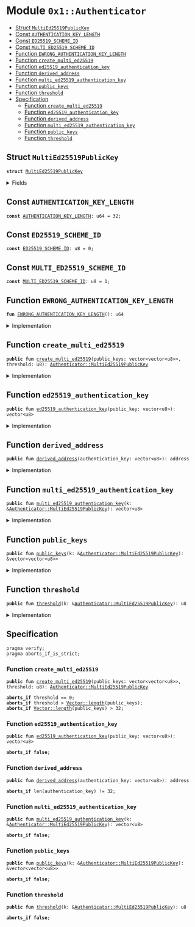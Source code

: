 
<a name="0x1_Authenticator"></a>

# Module `0x1::Authenticator`



-  [Struct <code><a href="Authenticator.md#0x1_Authenticator_MultiEd25519PublicKey">MultiEd25519PublicKey</a></code>](#0x1_Authenticator_MultiEd25519PublicKey)
-  [Const <code><a href="Authenticator.md#0x1_Authenticator_AUTHENTICATION_KEY_LENGTH">AUTHENTICATION_KEY_LENGTH</a></code>](#0x1_Authenticator_AUTHENTICATION_KEY_LENGTH)
-  [Const <code><a href="Authenticator.md#0x1_Authenticator_ED25519_SCHEME_ID">ED25519_SCHEME_ID</a></code>](#0x1_Authenticator_ED25519_SCHEME_ID)
-  [Const <code><a href="Authenticator.md#0x1_Authenticator_MULTI_ED25519_SCHEME_ID">MULTI_ED25519_SCHEME_ID</a></code>](#0x1_Authenticator_MULTI_ED25519_SCHEME_ID)
-  [Function <code>EWRONG_AUTHENTICATION_KEY_LENGTH</code>](#0x1_Authenticator_EWRONG_AUTHENTICATION_KEY_LENGTH)
-  [Function <code>create_multi_ed25519</code>](#0x1_Authenticator_create_multi_ed25519)
-  [Function <code>ed25519_authentication_key</code>](#0x1_Authenticator_ed25519_authentication_key)
-  [Function <code>derived_address</code>](#0x1_Authenticator_derived_address)
-  [Function <code>multi_ed25519_authentication_key</code>](#0x1_Authenticator_multi_ed25519_authentication_key)
-  [Function <code>public_keys</code>](#0x1_Authenticator_public_keys)
-  [Function <code>threshold</code>](#0x1_Authenticator_threshold)
-  [Specification](#@Specification_0)
    -  [Function <code>create_multi_ed25519</code>](#@Specification_0_create_multi_ed25519)
    -  [Function <code>ed25519_authentication_key</code>](#@Specification_0_ed25519_authentication_key)
    -  [Function <code>derived_address</code>](#@Specification_0_derived_address)
    -  [Function <code>multi_ed25519_authentication_key</code>](#@Specification_0_multi_ed25519_authentication_key)
    -  [Function <code>public_keys</code>](#@Specification_0_public_keys)
    -  [Function <code>threshold</code>](#@Specification_0_threshold)


<a name="0x1_Authenticator_MultiEd25519PublicKey"></a>

## Struct `MultiEd25519PublicKey`



<pre><code><b>struct</b> <a href="Authenticator.md#0x1_Authenticator_MultiEd25519PublicKey">MultiEd25519PublicKey</a>
</code></pre>



<details>
<summary>Fields</summary>


<dl>
<dt>
<code>public_keys: vector&lt;vector&lt;u8&gt;&gt;</code>
</dt>
<dd>

</dd>
<dt>
<code>threshold: u8</code>
</dt>
<dd>

</dd>
</dl>


</details>

<a name="0x1_Authenticator_AUTHENTICATION_KEY_LENGTH"></a>

## Const `AUTHENTICATION_KEY_LENGTH`



<pre><code><b>const</b> <a href="Authenticator.md#0x1_Authenticator_AUTHENTICATION_KEY_LENGTH">AUTHENTICATION_KEY_LENGTH</a>: u64 = 32;
</code></pre>



<a name="0x1_Authenticator_ED25519_SCHEME_ID"></a>

## Const `ED25519_SCHEME_ID`



<pre><code><b>const</b> <a href="Authenticator.md#0x1_Authenticator_ED25519_SCHEME_ID">ED25519_SCHEME_ID</a>: u8 = 0;
</code></pre>



<a name="0x1_Authenticator_MULTI_ED25519_SCHEME_ID"></a>

## Const `MULTI_ED25519_SCHEME_ID`



<pre><code><b>const</b> <a href="Authenticator.md#0x1_Authenticator_MULTI_ED25519_SCHEME_ID">MULTI_ED25519_SCHEME_ID</a>: u8 = 1;
</code></pre>



<a name="0x1_Authenticator_EWRONG_AUTHENTICATION_KEY_LENGTH"></a>

## Function `EWRONG_AUTHENTICATION_KEY_LENGTH`



<pre><code><b>fun</b> <a href="Authenticator.md#0x1_Authenticator_EWRONG_AUTHENTICATION_KEY_LENGTH">EWRONG_AUTHENTICATION_KEY_LENGTH</a>(): u64
</code></pre>



<details>
<summary>Implementation</summary>


<pre><code><b>fun</b> <a href="Authenticator.md#0x1_Authenticator_EWRONG_AUTHENTICATION_KEY_LENGTH">EWRONG_AUTHENTICATION_KEY_LENGTH</a>(): u64 { <a href="ErrorCode.md#0x1_ErrorCode_ECODE_BASE">ErrorCode::ECODE_BASE</a>() + 1}
</code></pre>



</details>

<a name="0x1_Authenticator_create_multi_ed25519"></a>

## Function `create_multi_ed25519`



<pre><code><b>public</b> <b>fun</b> <a href="Authenticator.md#0x1_Authenticator_create_multi_ed25519">create_multi_ed25519</a>(public_keys: vector&lt;vector&lt;u8&gt;&gt;, threshold: u8): <a href="Authenticator.md#0x1_Authenticator_MultiEd25519PublicKey">Authenticator::MultiEd25519PublicKey</a>
</code></pre>



<details>
<summary>Implementation</summary>


<pre><code><b>public</b> <b>fun</b> <a href="Authenticator.md#0x1_Authenticator_create_multi_ed25519">create_multi_ed25519</a>(
    public_keys: vector&lt;vector&lt;u8&gt;&gt;,
    threshold: u8
): <a href="Authenticator.md#0x1_Authenticator_MultiEd25519PublicKey">MultiEd25519PublicKey</a> {
    // check theshold requirements
    <b>let</b> len = <a href="Vector.md#0x1_Vector_length">Vector::length</a>(&public_keys);
    <b>assert</b>(threshold != 0, 7001);
    <b>assert</b>((threshold <b>as</b> u64) &lt;= len, 7002);
    // TODO: add constant MULTI_ED25519_MAX_KEYS
    // the multied25519 signature scheme allows at most 32 keys
    <b>assert</b>(len &lt;= 32, 7003);

    <a href="Authenticator.md#0x1_Authenticator_MultiEd25519PublicKey">MultiEd25519PublicKey</a> { public_keys, threshold }
}
</code></pre>



</details>

<a name="0x1_Authenticator_ed25519_authentication_key"></a>

## Function `ed25519_authentication_key`



<pre><code><b>public</b> <b>fun</b> <a href="Authenticator.md#0x1_Authenticator_ed25519_authentication_key">ed25519_authentication_key</a>(public_key: vector&lt;u8&gt;): vector&lt;u8&gt;
</code></pre>



<details>
<summary>Implementation</summary>


<pre><code><b>public</b> <b>fun</b> <a href="Authenticator.md#0x1_Authenticator_ed25519_authentication_key">ed25519_authentication_key</a>(public_key: vector&lt;u8&gt;): vector&lt;u8&gt; {
    // TODO: add constant <a href="Authenticator.md#0x1_Authenticator_ED25519_SCHEME_ID">ED25519_SCHEME_ID</a> = 0u8
    <a href="Vector.md#0x1_Vector_push_back">Vector::push_back</a>(&<b>mut</b> public_key, <a href="Authenticator.md#0x1_Authenticator_ED25519_SCHEME_ID">ED25519_SCHEME_ID</a>);
    <a href="Hash.md#0x1_Hash_sha3_256">Hash::sha3_256</a>(public_key)
}
</code></pre>



</details>

<a name="0x1_Authenticator_derived_address"></a>

## Function `derived_address`



<pre><code><b>public</b> <b>fun</b> <a href="Authenticator.md#0x1_Authenticator_derived_address">derived_address</a>(authentication_key: vector&lt;u8&gt;): address
</code></pre>



<details>
<summary>Implementation</summary>


<pre><code><b>public</b> <b>fun</b> <a href="Authenticator.md#0x1_Authenticator_derived_address">derived_address</a>(authentication_key: vector&lt;u8&gt;):address {
    <b>assert</b>(<a href="Vector.md#0x1_Vector_length">Vector::length</a>(&authentication_key) == <a href="Authenticator.md#0x1_Authenticator_AUTHENTICATION_KEY_LENGTH">AUTHENTICATION_KEY_LENGTH</a>, <a href="Authenticator.md#0x1_Authenticator_EWRONG_AUTHENTICATION_KEY_LENGTH">EWRONG_AUTHENTICATION_KEY_LENGTH</a>());
    <b>let</b> address_bytes = <a href="Vector.md#0x1_Vector_empty">Vector::empty</a>&lt;u8&gt;();

    <b>let</b> i = 16;
    <b>while</b> (i &lt; 32) {
        <b>let</b> b = *<a href="Vector.md#0x1_Vector_borrow">Vector::borrow</a>(&authentication_key, i);
        <a href="Vector.md#0x1_Vector_push_back">Vector::push_back</a>(&<b>mut</b> address_bytes, b);
        i = i + 1;
    };

    <a href="LCS.md#0x1_LCS_to_address">LCS::to_address</a>(address_bytes)
}
</code></pre>



</details>

<a name="0x1_Authenticator_multi_ed25519_authentication_key"></a>

## Function `multi_ed25519_authentication_key`



<pre><code><b>public</b> <b>fun</b> <a href="Authenticator.md#0x1_Authenticator_multi_ed25519_authentication_key">multi_ed25519_authentication_key</a>(k: &<a href="Authenticator.md#0x1_Authenticator_MultiEd25519PublicKey">Authenticator::MultiEd25519PublicKey</a>): vector&lt;u8&gt;
</code></pre>



<details>
<summary>Implementation</summary>


<pre><code><b>public</b> <b>fun</b> <a href="Authenticator.md#0x1_Authenticator_multi_ed25519_authentication_key">multi_ed25519_authentication_key</a>(k: &<a href="Authenticator.md#0x1_Authenticator_MultiEd25519PublicKey">MultiEd25519PublicKey</a>): vector&lt;u8&gt; {
    <b>let</b> public_keys = &k.public_keys;
    <b>let</b> len = <a href="Vector.md#0x1_Vector_length">Vector::length</a>(public_keys);
    <b>let</b> authentication_key_preimage = <a href="Vector.md#0x1_Vector_empty">Vector::empty</a>();
    <b>let</b> i = 0;
    <b>while</b> (i &lt; len) {
        <b>let</b> public_key = *<a href="Vector.md#0x1_Vector_borrow">Vector::borrow</a>(public_keys, i);
        <a href="Vector.md#0x1_Vector_append">Vector::append</a>(
            &<b>mut</b> authentication_key_preimage,
            public_key
        );
        i = i + 1;
    };
    <a href="Vector.md#0x1_Vector_append">Vector::append</a>(&<b>mut</b> authentication_key_preimage, <a href="LCS.md#0x1_LCS_to_bytes">LCS::to_bytes</a>(&k.threshold));
    // TODO: add constant <a href="Authenticator.md#0x1_Authenticator_MULTI_ED25519_SCHEME_ID">MULTI_ED25519_SCHEME_ID</a> = 1u8
    <a href="Vector.md#0x1_Vector_push_back">Vector::push_back</a>(&<b>mut</b> authentication_key_preimage, 1u8);
    <a href="Hash.md#0x1_Hash_sha3_256">Hash::sha3_256</a>(authentication_key_preimage)
}
</code></pre>



</details>

<a name="0x1_Authenticator_public_keys"></a>

## Function `public_keys`



<pre><code><b>public</b> <b>fun</b> <a href="Authenticator.md#0x1_Authenticator_public_keys">public_keys</a>(k: &<a href="Authenticator.md#0x1_Authenticator_MultiEd25519PublicKey">Authenticator::MultiEd25519PublicKey</a>): &vector&lt;vector&lt;u8&gt;&gt;
</code></pre>



<details>
<summary>Implementation</summary>


<pre><code><b>public</b> <b>fun</b> <a href="Authenticator.md#0x1_Authenticator_public_keys">public_keys</a>(k: &<a href="Authenticator.md#0x1_Authenticator_MultiEd25519PublicKey">MultiEd25519PublicKey</a>): &vector&lt;vector&lt;u8&gt;&gt; {
    &k.public_keys
}
</code></pre>



</details>

<a name="0x1_Authenticator_threshold"></a>

## Function `threshold`



<pre><code><b>public</b> <b>fun</b> <a href="Authenticator.md#0x1_Authenticator_threshold">threshold</a>(k: &<a href="Authenticator.md#0x1_Authenticator_MultiEd25519PublicKey">Authenticator::MultiEd25519PublicKey</a>): u8
</code></pre>



<details>
<summary>Implementation</summary>


<pre><code><b>public</b> <b>fun</b> <a href="Authenticator.md#0x1_Authenticator_threshold">threshold</a>(k: &<a href="Authenticator.md#0x1_Authenticator_MultiEd25519PublicKey">MultiEd25519PublicKey</a>): u8 {
    *&k.threshold
}
</code></pre>



</details>

<a name="@Specification_0"></a>

## Specification



<pre><code>pragma verify;
pragma aborts_if_is_strict;
</code></pre>



<a name="@Specification_0_create_multi_ed25519"></a>

### Function `create_multi_ed25519`


<pre><code><b>public</b> <b>fun</b> <a href="Authenticator.md#0x1_Authenticator_create_multi_ed25519">create_multi_ed25519</a>(public_keys: vector&lt;vector&lt;u8&gt;&gt;, threshold: u8): <a href="Authenticator.md#0x1_Authenticator_MultiEd25519PublicKey">Authenticator::MultiEd25519PublicKey</a>
</code></pre>




<pre><code><b>aborts_if</b> threshold == 0;
<b>aborts_if</b> threshold &gt; <a href="Vector.md#0x1_Vector_length">Vector::length</a>(public_keys);
<b>aborts_if</b> <a href="Vector.md#0x1_Vector_length">Vector::length</a>(public_keys) &gt; 32;
</code></pre>



<a name="@Specification_0_ed25519_authentication_key"></a>

### Function `ed25519_authentication_key`


<pre><code><b>public</b> <b>fun</b> <a href="Authenticator.md#0x1_Authenticator_ed25519_authentication_key">ed25519_authentication_key</a>(public_key: vector&lt;u8&gt;): vector&lt;u8&gt;
</code></pre>




<pre><code><b>aborts_if</b> <b>false</b>;
</code></pre>



<a name="@Specification_0_derived_address"></a>

### Function `derived_address`


<pre><code><b>public</b> <b>fun</b> <a href="Authenticator.md#0x1_Authenticator_derived_address">derived_address</a>(authentication_key: vector&lt;u8&gt;): address
</code></pre>




<pre><code><b>aborts_if</b> len(authentication_key) != 32;
</code></pre>



<a name="@Specification_0_multi_ed25519_authentication_key"></a>

### Function `multi_ed25519_authentication_key`


<pre><code><b>public</b> <b>fun</b> <a href="Authenticator.md#0x1_Authenticator_multi_ed25519_authentication_key">multi_ed25519_authentication_key</a>(k: &<a href="Authenticator.md#0x1_Authenticator_MultiEd25519PublicKey">Authenticator::MultiEd25519PublicKey</a>): vector&lt;u8&gt;
</code></pre>




<pre><code><b>aborts_if</b> <b>false</b>;
</code></pre>



<a name="@Specification_0_public_keys"></a>

### Function `public_keys`


<pre><code><b>public</b> <b>fun</b> <a href="Authenticator.md#0x1_Authenticator_public_keys">public_keys</a>(k: &<a href="Authenticator.md#0x1_Authenticator_MultiEd25519PublicKey">Authenticator::MultiEd25519PublicKey</a>): &vector&lt;vector&lt;u8&gt;&gt;
</code></pre>




<pre><code><b>aborts_if</b> <b>false</b>;
</code></pre>



<a name="@Specification_0_threshold"></a>

### Function `threshold`


<pre><code><b>public</b> <b>fun</b> <a href="Authenticator.md#0x1_Authenticator_threshold">threshold</a>(k: &<a href="Authenticator.md#0x1_Authenticator_MultiEd25519PublicKey">Authenticator::MultiEd25519PublicKey</a>): u8
</code></pre>




<pre><code><b>aborts_if</b> <b>false</b>;
</code></pre>
